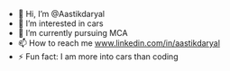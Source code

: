 - 👋 Hi, I’m @Aastikdaryal
- 👀 I’m interested in cars
- 🌱 I’m currently pursuing MCA
- 📫 How to reach me www.linkedin.com/in/aastikdaryal
- ⚡ Fun fact: I am more into cars than coding

<!---
Aastikdaryal/Aastikdaryal is a ✨ special ✨ repository because its `README.md` (this file) appears on your GitHub profile.
You can click the Preview link to take a look at your changes.
--->
